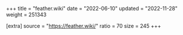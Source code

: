 +++
title = "feather.wiki"
date = "2022-06-10"
updated = "2022-11-28"
weight = 251343

[extra]
source = "https://feather.wiki/"
ratio = 70
size = 245
+++
